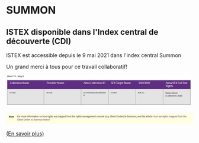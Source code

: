 # SUMMON

## ISTEX disponible dans l'Index central de découverte (CDI)

ISTEX est accessible depuis le 9 mai 2021 dans l'index central Summon&#x20;

Un grand merci à tous pour ce travail collaboratif!&#x20;

![](../../.gitbook/assets/sumon.JPG)

![](<../../.gitbook/assets/summon explication.JPG>)

[(En savoir plus)](https://knowledge.exlibrisgroup.com/Summon/Knowledge_Articles/How_are_rights_mapped_from_the_Client_Center_to_Summon_Index%3F)
